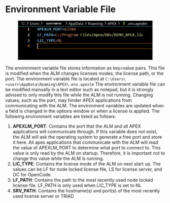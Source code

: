 # Environment Variable File

<figure><img src=".gitbook/assets/ALMenvFile.png" alt=""><figcaption></figcaption></figure>

The environment variable file stores information as key=value pairs. This file is modified when the ALM changes licenses modes, the license path, or the port. The environment variable file is located at `C:\Users\<user>\AppData\Roaming\APEX\.env.apexlm` The environment variable file can be modified manually in a text editor such as notepad, but it is strongly advised to only modify this file while the ALM is not running. Changing values, such as the port, may hinder APEX applications from communicating with the ALM. The environment variables are updated when a field is changed in the options window or when a license is applied. The following environment variables are listed as follows:

1. **APEXLM\_PORT**: Contains the port that the ALM and all APEX applications will communicate through. If this variable does not exist, the ALM will ask the operating system to generate a free port and store it here. All apex applications that communicate with the ALM will read the value of APEXLM\_PORT to determine what port to connect to. This value is only read by the ALM on startup. Therefore, it is important not to change this value while the ALM is running.
2. **LIC\_TYPE**: Contains the license mode of the ALM on next start up. The values can be LF for node locked license file, LS for license server, and OC for OpenCode.
3. **LF\_PATH**: Contains the path to the most recently used node locked license file. LF\_PATH is only used when LIC\_TYPE is set to NL
4. **SRV\_PATH**: Contains the hostname(s) and port(s) of the most recently used license server or TRIAD
